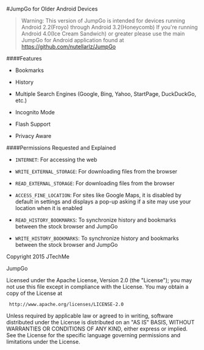 #JumpGo for Older Android Devices

> Warning: This version of JumpGo is intended for devices running Android 2.2(Froyo) through Android 3.2(Honeycomb)
> If you're running Android 4.0(Ice Cream Sandwich) or greater please use the main JumpGo for Android application found at https://github.com/nutellarlz/JumpGo

####Features
* Bookmarks

* History

* Multiple Search Engines (Google, Bing, Yahoo, StartPage, DuckDuckGo, etc.)

* Incognito Mode

* Flash Support

* Privacy Aware

####Permissions Requested and Explained

* ````INTERNET````: For accessing the web

* ````WRITE_EXTERNAL_STORAGE````: For downloading files from the browser

* ````READ_EXTERNAL_STORAGE````: For downloading files from the browser

* ````ACCESS_FINE_LOCATION````: For sites like Google Maps, it is disabled by default in settings and displays a pop-up asking if a site may use your location when it is enabled

* ````READ_HISTORY_BOOKMARKS````: To synchronize history and bookmarks between the stock browser and JumpGo

* ````WRITE_HISTORY_BOOKMARKS````: To synchronize history and bookmarks between the stock browser and JumpGo



Copyright 2015 JTechMe

JumpGo

   Licensed under the Apache License, Version 2.0 (the "License");
   you may not use this file except in compliance with the License.
   You may obtain a copy of the License at

     http://www.apache.org/licenses/LICENSE-2.0

   Unless required by applicable law or agreed to in writing, software
   distributed under the License is distributed on an "AS IS" BASIS,
   WITHOUT WARRANTIES OR CONDITIONS OF ANY KIND, either express or implied.
   See the License for the specific language governing permissions and
   limitations under the License.
